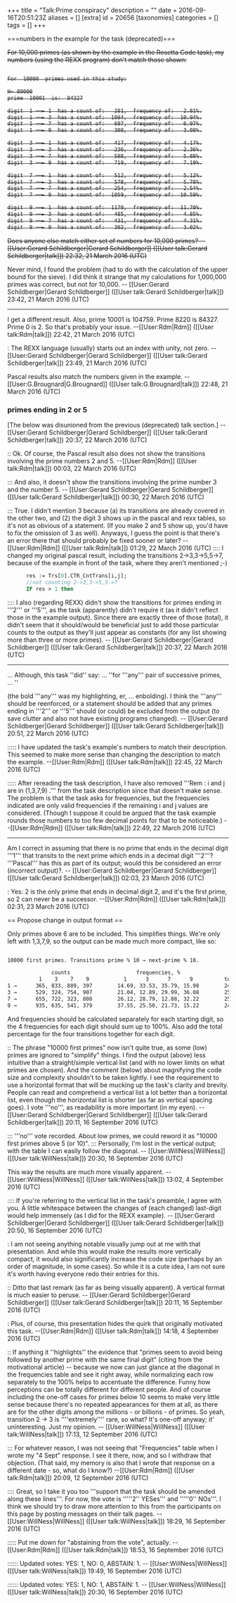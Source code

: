 +++
title = "Talk:Prime conspiracy"
description = ""
date = 2016-09-16T20:51:23Z
aliases = []
[extra]
id = 20656
[taxonomies]
categories = []
tags = []
+++

===numbers in the example for the task (deprecated)===

<strike>

For 10,000 primes   (as shown by the example in the Rosetta Code task), my numbers (using the REXX program)   don't match those shown:

```txt

For  10000  primes used in this study:

H= 80000
prime  10001  is:  84327

digit  1 ──► 1  has a count of:   281,  frequency of:   2.81%.
digit  1 ──► 3  has a count of:  1094,  frequency of:  10.94%.
digit  1 ──► 7  has a count of:   697,  frequency of:   6.97%.
digit  1 ──► 9  has a count of:   308,  frequency of:   3.08%.

digit  3 ──► 1  has a count of:   417,  frequency of:   4.17%.
digit  3 ──► 3  has a count of:   236,  frequency of:   2.36%.
digit  3 ──► 7  has a count of:   588,  frequency of:   5.88%.
digit  3 ──► 9  has a count of:   719,  frequency of:   7.19%.

digit  7 ──► 1  has a count of:   512,  frequency of:   5.12%.
digit  7 ──► 3  has a count of:   578,  frequency of:   5.78%.
digit  7 ──► 7  has a count of:   254,  frequency of:   2.54%.
digit  7 ──► 9  has a count of:  1059,  frequency of:  10.59%.

digit  9 ──► 1  has a count of:  1170,  frequency of:  11.70%.
digit  9 ──► 3  has a count of:   485,  frequency of:   4.85%.
digit  9 ──► 7  has a count of:   431,  frequency of:   4.31%.
digit  9 ──► 9  has a count of:   302,  frequency of:   3.02%.

```

Does anyone else match either set of numbers for 10,000 primes?   -- [[User:Gerard Schildberger|Gerard Schildberger]] ([[User talk:Gerard Schildberger|talk]]) 22:32, 21 March 2016 (UTC)

</strike>


Never mind, I found the problem   (had to do with the calculation of the upper bound for the sieve).   I did think it strange that my calculations for 1,000,000 primes was correct, but not for 10,000. -- [[User:Gerard Schildberger|Gerard Schildberger]] ([[User talk:Gerard Schildberger|talk]]) 23:42, 21 March 2016 (UTC)

-----

I get a different result. Also, prime 10001 is 104759. Prime 8220 is 84327. Prime 0 is 2. So that's probably your issue. --[[User:Rdm|Rdm]] ([[User talk:Rdm|talk]]) 22:42, 21 March 2016 (UTC)

: The REXX language (usually) starts out an index with unity, not zero.   -- [[User:Gerard Schildberger|Gerard Schildberger]] ([[User talk:Gerard Schildberger|talk]]) 23:49, 21 March 2016 (UTC)

Pascal results also match the numbers given in the example.
--[[User:G.Brougnard|G.Brougnard]] ([[User talk:G.Brougnard|talk]]) 22:48, 21 March 2016 (UTC)



### primes ending in 2 or 5


[The below was disunioned from the previous (deprecated) talk section.]   -- [[User:Gerard Schildberger|Gerard Schildberger]] ([[User talk:Gerard Schildberger|talk]]) 20:37, 22 March 2016 (UTC)



:: Ok. Of course, the Pascal result also does not show the transitions involving the prime numbers 2 and 5. --[[User:Rdm|Rdm]] ([[User talk:Rdm|talk]]) 00:03, 22 March 2016 (UTC)

::: And also, it doesn't show the transitions involving the prime number 3 and the number 5.   -- [[User:Gerard Schildberger|Gerard Schildberger]] ([[User talk:Gerard Schildberger|talk]]) 00:30, 22 March 2016 (UTC)

::: True. I didn't mention 3 because (a) its transitions are already covered in the other two, and (2) the digit 3 shows up in the pascal and rexx tables, so it's not as obvious of a statement. (If you make 2 and 5 show up, you'd have to fix the omission of 3 as well). Anyways, I guess the point is that there's an error there that should probably be fixed sooner or later? --[[User:Rdm|Rdm]] ([[User talk:Rdm|talk]]) 01:29, 22 March 2016 (UTC)
::::  I changed my original pascal result, including the transitions 2->3,3->5,5->7, because of the example in front of the task, where they aren't mentioned ;-)

```pascal
      res := Trs[0].CTR_CntTrans[i,j];
      //not counting 2->3,3->5,5->7
      IF res > 1 then
```


:::: I also (regarding REXX) didn't show the transitions for primes ending in '''2''' or '''5''', as the task (apparently) didn't require it   (as it didn't reflect those in the example output).    Since there are exactly three of those (total), it didn't seem that it should/would be beneficial just to add those particular counts to the output as they'll just appear as constants   (for any list showing more than three or more primes).   -- [[User:Gerard Schildberger|Gerard Schildberger]] ([[User talk:Gerard Schildberger|talk]]) 20:37, 22 March 2016 (UTC)

-----

... Although, this task   ''did''   say:       ...   ''for '''any''' pair of successive primes, ... '' 

(the bold   '''any'''   was my highlighting, er, ... enbolding).   I think the   '''any'''   should be reenforced, or a statement should be added that any primes ending in '''2''' or '''5''' should (or could) be excluded from the output   (to save clutter and also not have existing programs changed).   -- [[User:Gerard Schildberger|Gerard Schildberger]] ([[User talk:Gerard Schildberger|talk]]) 20:51, 22 March 2016 (UTC)

::::: I have updated the task's example's numbers to match their description. This seemed to make more sense than changing the description to match the example. --[[User:Rdm|Rdm]] ([[User talk:Rdm|talk]]) 22:45, 22 March 2016 (UTC)

::::: After rereading the task description, I have also removed '''Rem : i and j are in (1,3,7,9) .''' from the task description since that doesn't make sense. The problem is that the task asks for frequencies, but the frequencies indicated are only valid frequencies if the remaining i and j values are considered. (Though I suppose it could be argued that the task example rounds those numbers to too few decimal points for that to be noticeable.)  --[[User:Rdm|Rdm]] ([[User talk:Rdm|talk]]) 22:49, 22 March 2016 (UTC)

-----

Am I correct in assuming that there is   no   prime that ends in the decimal digit '''1''' that transits to the next prime which ends in a decimal digit '''2'''?     '''Pascal''' has this as part of its output;   would this be considered an error (incorrect output)?.   -- [[User:Gerard Schildberger|Gerard Schildberger]] ([[User talk:Gerard Schildberger|talk]]) 02:03, 23 March 2016 (UTC)

: Yes: 2 is the only prime that ends in decimal digit 2, and it's the first prime, so 2 can never be a successor. --[[User:Rdm|Rdm]] ([[User talk:Rdm|talk]]) 02:31, 23 March 2016 (UTC)

== Propose change in output format ==

Only primes above 6 are to be included. This simplifies things. We're only left with 1,3,7,9, so the output can be made much more compact, like so:

```txt

10000 first primes. Transitions prime % 10 → next-prime % 10.

              counts                     frequencies, %
          1    3    7    9           1      3      7      9          total
1 →      365, 833, 889, 397        14.69, 33.53, 35.79, 15.98        24.85
3 →      529, 324, 754, 907        21.04, 12.89, 29.99, 36.08        25.15
7 →      655, 722, 323, 808        26.12, 28.79, 12.88, 32.22        25.09
9 →      935, 635, 541, 379        37.55, 25.50, 21.73, 15.22        24.91

```

And frequencies should be calculated separately for each starting digit, so the 4 frequencies for each digit  should sum up to 100%. Also add the total percentage for the four transitions together for each digit.

:: The phrase   "10000 first primes"   now isn't quite true, as some (low) primes are ignored to "simplify" things.   I find the output (above) less intuitive than a straight/simple vertical list (and with no lower limits on what primes are chosen).   And the comment (below) about magnifying the code size and complexity shouldn't to be taken lightly.   I see the requirement to use a horizontal format that will be mucking up the task's clarity and brevity.   People can read and comprehend a vertical list a lot better than a horizontal list, even though the horizontal list is shorter (as far as vertical spacing goes).   I vote '''no''', as readability is more important (in my eyen).   -- [[User:Gerard Schildberger|Gerard Schildberger]] ([[User talk:Gerard Schildberger|talk]]) 20:11, 16 September 2016 (UTC)

::: '''no''' vote recorded. About low primes, we could reword it as "10000 first primes above 5 (or 10)".
::: Personally, I'm lost in the vertical output; with the table I can easily follow the diagonal. -- [[User:WillNess|WillNess]] ([[User talk:WillNess|talk]]) 20:30, 16 September 2016 (UTC)

This way the results are much more visually apparent. -- [[User:WillNess|WillNess]] ([[User talk:WillNess|talk]]) 13:02, 4 September 2016 (UTC)

:::: If you're referring to the vertical list in the task's preamble, I agree with you.   A little whitespace between the changes of (each changed) last-digit would help immensely   (as I did for the REXX example).   -- [[User:Gerard Schildberger|Gerard Schildberger]] ([[User talk:Gerard Schildberger|talk]]) 20:50, 16 September 2016 (UTC)

: I am not seeing anything notable visually jump out at me with that presentation. And while this would make the results more vertically compact, it would also significantly increase the code size (perhaps by an order of magnitude, in some cases). So while it is a cute idea, I am not sure it's worth having everyone redo their entries for this.

:: Ditto that last remark   (as far as being visually apparent).   A vertical format is much easier to peruse.   -- [[User:Gerard Schildberger|Gerard Schildberger]] ([[User talk:Gerard Schildberger|talk]]) 20:11, 16 September 2016 (UTC)

: Plus, of course, this presentation hides the quirk that originally motivated this task. --[[User:Rdm|Rdm]] ([[User talk:Rdm|talk]]) 14:18, 4 September 2016 (UTC)

:: If anything it ''highlights'' the evidence that "primes seem to avoid being followed by another prime with the same final digit" (citing from the motivational article) -- because we now can just glance at the diagonal in the frequencies table and see it right away, while normalizing each row separately to the 100% helps to accentuate the difference. Funny how perceptions can be totally different for different people. And of course including the one-off cases for primes below 10 seems to make very little sense because there's no repeated appearances for them at all, as there are for the other digits among the millions - or billions - of primes. So yeah, transition 2 -> 3 is ''''extremely'''' rare, so what? It's one-off anyway; it' uninteresting. Just my opinion. -- [[User:WillNess|WillNess]] ([[User talk:WillNess|talk]]) 17:13, 12 September 2016 (UTC)

::: For whatever reason, I was not seeing that "Frequencies" table when I wrote my "4 Sept" response. I see it there, now, and so I withdraw that objection. (That said, my memory is also that I wrote that response on a different date - so, what do I know?) --[[User:Rdm|Rdm]] ([[User talk:Rdm|talk]]) 20:09, 12 September 2016 (UTC)

:::: Great, so I take it you too '''support that the task should be amended along these lines'''. For now, the vote is '''''2'' YESes''' and  '''''0'' NOs'''.  I think we should try to draw more attention to this from the participants on this page by posting messages on their talk pages. -- [[User:WillNess|WillNess]] ([[User talk:WillNess|talk]]) 18:29, 16 September 2016 (UTC)

::::: Put me down for "abstaining from the vote", actually. --[[User:Rdm|Rdm]] ([[User talk:Rdm|talk]]) 18:53, 16 September 2016 (UTC)

:::::: Updated votes: YES: 1, NO: 0, ABSTAIN: 1. -- [[User:WillNess|WillNess]] ([[User talk:WillNess|talk]]) 19:49, 16 September 2016 (UTC)

:::::: Updated votes: YES: 1, NO: 1, ABSTAIN: 1. -- [[User:WillNess|WillNess]] ([[User talk:WillNess|talk]]) 20:30, 16 September 2016 (UTC)
